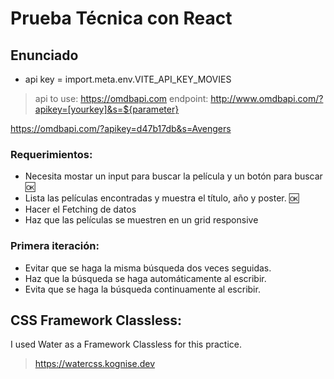 # Prueba Técnica con React

## Enunciado

- api key = import.meta.env.VITE_API_KEY_MOVIES

> api to use: https://omdbapi.com
> endpoint: http://www.omdbapi.com/?apikey=[yourkey]&s=${parameter}

https://omdbapi.com/?apikey=d47b17db&s=Avengers

### Requerimientos:

- Necesita mostar un input para buscar la película y un botón para buscar 🆗
- Lista las películas encontradas y muestra el título, año y poster. 🆗
- Hacer el Fetching de datos
- Haz que las películas se muestren en un grid responsive

### Primera iteración:

- Evitar que se haga la misma búsqueda dos veces seguidas.
- Haz que la búsqueda se haga automáticamente al escribir.
- Evita que se haga la búsqueda continuamente al escribir.

## CSS Framework Classless:

I used Water as a Framework Classless for this practice.

> https://watercss.kognise.dev
